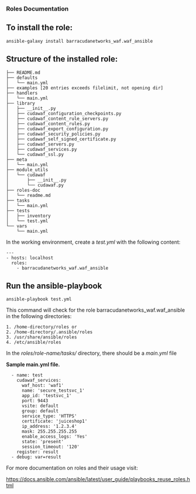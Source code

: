 ### Roles Documentation

To install the role:
--------------------

```ansible-galaxy install barracudanetworks_waf.waf_ansible```

Structure of the installed role:
--------------------------------

```
├── README.md
├── defaults
│   └── main.yml
├── examples [20 entries exceeds filelimit, not opening dir]
├── handlers
│   └── main.yml
├── library
│   ├── __init__.py
│   ├── cudawaf_configuration_checkpoints.py
│   ├── cudawaf_content_rule_servers.py
│   ├── cudawaf_content_rules.py
│   ├── cudawaf_export_configuration.py
│   ├── cudawaf_security_policies.py
│   ├── cudawaf_self_signed_certificate.py
│   ├── cudawaf_servers.py
│   ├── cudawaf_services.py
│   └── cudawaf_ssl.py
├── meta
│   └── main.yml
├── module_utils
│   └── cudawaf
│       ├── __init__.py
│       └── cudawaf.py
├── roles-doc
│   └── readme.md
├── tasks
│   └── main.yml
├── tests
│   ├── inventory
│   └── test.yml
└── vars
    └── main.yml
```

In the working environment, create a *test.yml* with the following content:

```
---
- hosts: localhost
  roles:
    - barracudanetworks_waf.waf_ansible 
```

Run the ansible-playbook
------------------------

```
ansible-playbook test.yml
```

This command will check for the role barracudanetworks_waf.waf_ansible in the following directories:

```
1. /home-directory/roles or 
2. /home-directory/.ansible/roles
3. /usr/share/ansible/roles
4. /etc/ansible/roles
```

In the *roles/role-name/tasks/* directory, there should be a *main.yml* file

**Sample main.yml file.**

```
  - name: test 
    cudawaf_services:
      waf_host: 'waf1'
      name: 'secure_testsvc_1'
      app_id: 'testsvc_1'
      port: 9443
      vsite: default
      group: default
      service_type: 'HTTPS'
      certificate: 'juiceshop1'
      ip_address: '1.2.3.4'
      mask: 255.255.255.255
      enable_access_logs: 'Yes'
      state: 'present'
      session_timeout: '120'
    register: result
  - debug: var=result

```

For more documentation on roles and their usage visit:

https://docs.ansible.com/ansible/latest/user_guide/playbooks_reuse_roles.html

